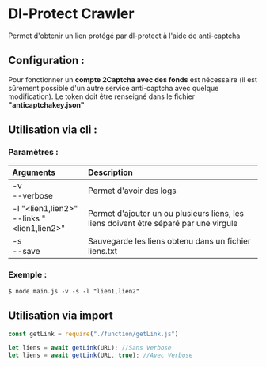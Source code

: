 # Dl-Protect Crawler
Permet d'obtenir un lien protégé par dl-protect à l'aide de anti-captcha

## Configuration : 
Pour fonctionner un **compte 2Captcha avec des fonds** est nécessaire (il est sûrement possible d'un autre service anti-captcha avec quelque modification). Le token doit être renseigné dans le fichier **"anticaptchakey.json"**

## Utilisation via cli :

### Paramètres : 
| Arguments                                          | Description                                                                           |
| :------------------------------------------------- | :------------------------------------------------------------------------------------ |
| -v<br> --verbose                                   | Permet d'avoir des logs                                                               |
| -l "\<lien1,lien2\>"<br> --links "\<lien1,lien2\>" | Permet d'ajouter un ou plusieurs liens, les liens doivent être séparé par une virgule |
| -s<br> --save                                      | Sauvegarde les liens obtenu dans un fichier liens.txt                                 |
### Exemple :
```console
$ node main.js -v -s -l "lien1,lien2"
```

## Utilisation via import
```js
const getLink = require("./function/getLink.js")

let liens = await getLink(URL); //Sans Verbose
let liens = await getLink(URL, true); //Avec Verbose 
```
